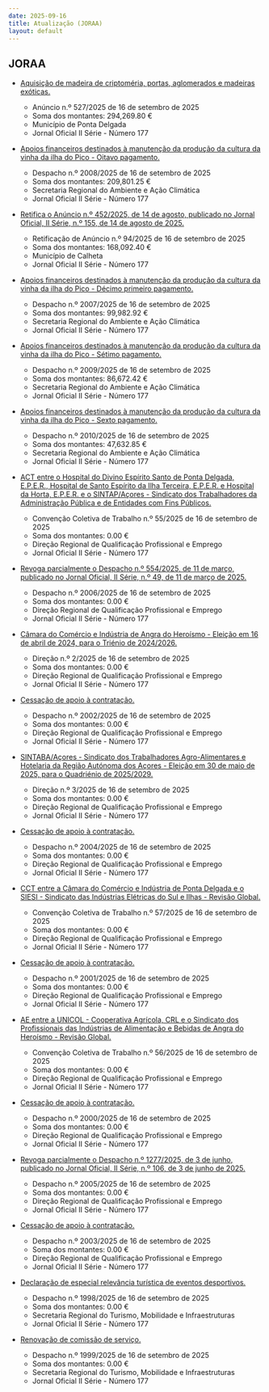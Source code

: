 ```yaml
---
date: 2025-09-16
title: Atualização (JORAA)
layout: default
---
```

## JORAA

* [Aquisição de madeira de criptoméria, portas, aglomerados e madeiras exóticas.](https://jo.azores.gov.pt/#/ato/3fc5da0c-13fe-49de-b228-268f6e194167)
  * Anúncio n.º 527/2025 de 16 de setembro de 2025
  * Soma dos montantes: 294,269.80 €
  * Município de Ponta Delgada
  * Jornal Oficial II Série - Número 177

* [Apoios financeiros destinados à manutenção da produção da cultura da vinha da ilha do Pico - Oitavo pagamento.](https://jo.azores.gov.pt/#/ato/baffc6a0-5efd-4d21-ba5b-739d132530a9)
  * Despacho n.º 2008/2025 de 16 de setembro de 2025
  * Soma dos montantes: 209,801.25 €
  * Secretaria Regional do Ambiente e Ação Climática
  * Jornal Oficial II Série - Número 177

* [Retifica o Anúncio n.º 452/2025, de 14 de agosto, publicado no Jornal Oficial, II Série, n.º 155, de 14 de agosto de 2025.](https://jo.azores.gov.pt/#/ato/17a44a39-1050-4491-8c65-b25c80b438a6)
  * Retificação de Anúncio n.º 94/2025 de 16 de setembro de 2025
  * Soma dos montantes: 168,092.40 €
  * Município de Calheta
  * Jornal Oficial II Série - Número 177

* [Apoios financeiros destinados à manutenção da produção da cultura da vinha da ilha do Pico - Décimo primeiro pagamento.](https://jo.azores.gov.pt/#/ato/66bb7d43-a54f-44ea-9be2-71385527cc0e)
  * Despacho n.º 2007/2025 de 16 de setembro de 2025
  * Soma dos montantes: 99,982.92 €
  * Secretaria Regional do Ambiente e Ação Climática
  * Jornal Oficial II Série - Número 177

* [Apoios financeiros destinados à manutenção da produção da cultura da vinha da ilha do Pico - Sétimo pagamento.](https://jo.azores.gov.pt/#/ato/a76149ed-6256-4a00-ab43-bd844368639e)
  * Despacho n.º 2009/2025 de 16 de setembro de 2025
  * Soma dos montantes: 86,672.42 €
  * Secretaria Regional do Ambiente e Ação Climática
  * Jornal Oficial II Série - Número 177

* [Apoios financeiros destinados à manutenção da produção da cultura da vinha da ilha do Pico - Sexto pagamento.](https://jo.azores.gov.pt/#/ato/945bd7a6-118c-40e9-ab37-16fa8e2ec0e7)
  * Despacho n.º 2010/2025 de 16 de setembro de 2025
  * Soma dos montantes: 47,632.85 €
  * Secretaria Regional do Ambiente e Ação Climática
  * Jornal Oficial II Série - Número 177

* [ACT entre o Hospital do Divino Espírito Santo de Ponta Delgada, E.P.E.R., Hospital de Santo Espírito da Ilha Terceira, E.P.E.R. e Hospital da Horta, E.P.E.R. e o SINTAP/Açores - Sindicato dos Trabalhadores da Administração Pública e de Entidades com Fins Públicos.](https://jo.azores.gov.pt/#/ato/d5d89f6c-d3b7-4892-8de7-a04de00eeb50)
  * Convenção Coletiva de Trabalho n.º 55/2025 de 16 de setembro de 2025
  * Soma dos montantes: 0.00 €
  * Direção Regional de Qualificação Profissional e Emprego
  * Jornal Oficial II Série - Número 177

* [Revoga parcialmente o Despacho n.º 554/2025, de 11 de março, publicado no Jornal Oficial, II Série, n.º 49, de 11 de março de 2025.](https://jo.azores.gov.pt/#/ato/6ba4cb8e-6832-42c3-b7bc-567d8934b7b9)
  * Despacho n.º 2006/2025 de 16 de setembro de 2025
  * Soma dos montantes: 0.00 €
  * Direção Regional de Qualificação Profissional e Emprego
  * Jornal Oficial II Série - Número 177

* [Câmara do Comércio e Indústria de Angra do Heroísmo - Eleição em 16 de abril de 2024, para o Triénio de 2024/2026.](https://jo.azores.gov.pt/#/ato/59d8fd2d-b100-41a1-ade0-7d3f56ef49a1)
  * Direção n.º 2/2025 de 16 de setembro de 2025
  * Soma dos montantes: 0.00 €
  * Direção Regional de Qualificação Profissional e Emprego
  * Jornal Oficial II Série - Número 177

* [Cessação de apoio à contratação.](https://jo.azores.gov.pt/#/ato/3a46201b-7401-478d-aae1-564df20e3cb6)
  * Despacho n.º 2002/2025 de 16 de setembro de 2025
  * Soma dos montantes: 0.00 €
  * Direção Regional de Qualificação Profissional e Emprego
  * Jornal Oficial II Série - Número 177

* [SINTABA/Açores - Sindicato dos Trabalhadores Agro-Alimentares e Hotelaria da Região Autónoma dos Açores - Eleição em 30 de maio de 2025, para o Quadriénio de 2025/2029.](https://jo.azores.gov.pt/#/ato/cd26fd48-6c8e-4437-a633-cafa0f04ac7f)
  * Direção n.º 3/2025 de 16 de setembro de 2025
  * Soma dos montantes: 0.00 €
  * Direção Regional de Qualificação Profissional e Emprego
  * Jornal Oficial II Série - Número 177

* [Cessação de apoio à contratação.](https://jo.azores.gov.pt/#/ato/6b0ae6ff-4525-42b6-a04e-a7d379f43b09)
  * Despacho n.º 2004/2025 de 16 de setembro de 2025
  * Soma dos montantes: 0.00 €
  * Direção Regional de Qualificação Profissional e Emprego
  * Jornal Oficial II Série - Número 177

* [CCT entre a Câmara do Comércio e Indústria de Ponta Delgada e o SIESI - Sindicato das Indústrias Elétricas do Sul e Ilhas - Revisão Global.](https://jo.azores.gov.pt/#/ato/026792bb-9608-49fc-b87f-c420f536ecee)
  * Convenção Coletiva de Trabalho n.º 57/2025 de 16 de setembro de 2025
  * Soma dos montantes: 0.00 €
  * Direção Regional de Qualificação Profissional e Emprego
  * Jornal Oficial II Série - Número 177

* [Cessação de apoio à contratação.](https://jo.azores.gov.pt/#/ato/1c49da20-c95f-4add-9310-cd7f16b8af36)
  * Despacho n.º 2001/2025 de 16 de setembro de 2025
  * Soma dos montantes: 0.00 €
  * Direção Regional de Qualificação Profissional e Emprego
  * Jornal Oficial II Série - Número 177

* [AE entre a UNICOL - Cooperativa Agrícola, CRL e o Sindicato dos Profissionais das Indústrias de Alimentação e Bebidas de Angra do Heroísmo - Revisão Global.](https://jo.azores.gov.pt/#/ato/5d5abd63-ef5d-4278-8dfa-c6747207883e)
  * Convenção Coletiva de Trabalho n.º 56/2025 de 16 de setembro de 2025
  * Soma dos montantes: 0.00 €
  * Direção Regional de Qualificação Profissional e Emprego
  * Jornal Oficial II Série - Número 177

* [Cessação de apoio à contratação.](https://jo.azores.gov.pt/#/ato/0758f30c-507a-4e5b-b7c3-0881fa54344a)
  * Despacho n.º 2000/2025 de 16 de setembro de 2025
  * Soma dos montantes: 0.00 €
  * Direção Regional de Qualificação Profissional e Emprego
  * Jornal Oficial II Série - Número 177

* [Revoga parcialmente o Despacho n.º 1277/2025, de 3 de junho, publicado no Jornal Oficial, II Série, n.º 106, de 3 de junho de 2025.](https://jo.azores.gov.pt/#/ato/637bff4a-a588-42d3-8fcb-f1c0a996b5ec)
  * Despacho n.º 2005/2025 de 16 de setembro de 2025
  * Soma dos montantes: 0.00 €
  * Direção Regional de Qualificação Profissional e Emprego
  * Jornal Oficial II Série - Número 177

* [Cessação de apoio à contratação.](https://jo.azores.gov.pt/#/ato/51ff927c-76de-4245-82ec-c4244164d504)
  * Despacho n.º 2003/2025 de 16 de setembro de 2025
  * Soma dos montantes: 0.00 €
  * Direção Regional de Qualificação Profissional e Emprego
  * Jornal Oficial II Série - Número 177

* [Declaração de especial relevância turística de eventos desportivos.](https://jo.azores.gov.pt/#/ato/6a4594a8-7f4a-4fc4-a1f3-687339638696)
  * Despacho n.º 1998/2025 de 16 de setembro de 2025
  * Soma dos montantes: 0.00 €
  * Secretaria Regional do Turismo, Mobilidade e Infraestruturas
  * Jornal Oficial II Série - Número 177

* [Renovação de comissão de serviço.](https://jo.azores.gov.pt/#/ato/ea53df6a-20e1-48f5-ab2d-d3f346efb85d)
  * Despacho n.º 1999/2025 de 16 de setembro de 2025
  * Soma dos montantes: 0.00 €
  * Secretaria Regional do Turismo, Mobilidade e Infraestruturas
  * Jornal Oficial II Série - Número 177
